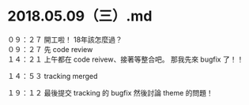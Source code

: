 # 2018.05.09（三）.md

０９：２７ 開工啦！ 18年該怎麼過？  
０９：２７ 先 code review  
１４：２１ 上午都在 code reivew、接著等整合吧。 那我先來 bugfix 了！！  

１４：５３ tracking merged  


１９：１２ 最後提交 tracking 的 bugfix 然後討論 theme 的問題！  
